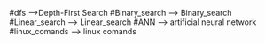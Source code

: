 
#dfs -->Depth-First Search
#Binary_search --> Binary_search
#Linear_search --> Linear_search 
#ANN --> artificial neural network
#linux_comands --> linux comands

